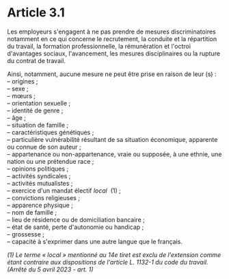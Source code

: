 # Article 3.1

Les employeurs s'engagent à ne pas prendre de mesures discriminatoires notamment en ce qui concerne le recrutement, la conduite et la répartition du travail, la formation professionnelle, la rémunération et l'octroi d'avantages sociaux, l'avancement, les mesures disciplinaires ou la rupture du contrat de travail. 

Ainsi, notamment, aucune mesure ne peut être prise en raison de leur (s) :   
– origines ;   
– sexe ;   
– mœurs ;   
– orientation sexuelle ;   
– identité de genre ;   
– âge ;   
– situation de famille ;   
– caractéristiques génétiques ;   
– particulière vulnérabilité résultant de sa situation économique, apparente ou connue de son auteur ;   
– appartenance ou non-appartenance, vraie ou supposée, à une ethnie, une nation ou une prétendue race ;   
– opinions politiques ;     
– activités syndicales ;   
– activités mutualistes ;   
– exercice d'un mandat électif *local*  (1) ;   
– convictions religieuses ;   
– apparence physique ;   
– nom de famille ;   
– lieu de résidence ou de domiciliation bancaire ;   
– état de santé, perte d'autonomie ou handicap ;   
– grossesse ;   
– capacité à s'exprimer dans une autre langue que le français.

 *(1) Le terme « local » mentionné au 14e tiret est exclu de l'extension comme étant contraire aux dispositions de l'article L. 1132-1 du code du travail.    
(Arrêté du 5 avril 2023 - art. 1)*

